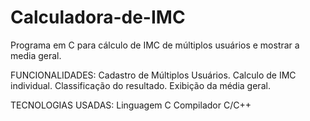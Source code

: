 # Calculadora-de-IMC
Programa em C para cálculo de IMC de múltiplos usuários e mostrar a media geral.

FUNCIONALIDADES:
Cadastro de Múltiplos Usuários.
Calculo de IMC individual.
Classificação do resultado.
Exibição da média geral.

TECNOLOGIAS USADAS:
Linguagem C
Compilador C/C++

